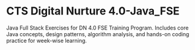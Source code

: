 #  CTS Digital Nurture 4.0-Java_FSE
Java Full Stack Exercises for DN 4.0 FSE Training Program. Includes core Java concepts, design patterns, algorithm analysis, and hands-on coding practice for week-wise learning.
